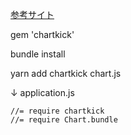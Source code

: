 [参考サイト](https://techtechmedia.com/chartkick-graph-rails/)

gem 'chartkick'

bundle install

yarn add chartkick chart.js

↓ application.js
```
//= require chartkick
//= require Chart.bundle
```

